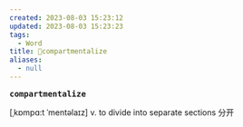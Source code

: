 ```yaml
---
created: 2023-08-03 15:23:12
updated: 2023-08-03 15:23:23
tags:
  - Word
title: 📖compartmentalize
aliases:
  - null
---
```


<pre><strong>compartmentalize</strong></pre>
[ˌkɒmpɑ:t ˈmentəlaɪz]
v. to divide into separate sections 分开
